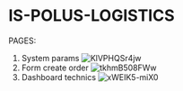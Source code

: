 ﻿# IS-POLUS-LOGISTICS
PAGES:
1. System params
![KlVPHQSr4jw](https://user-images.githubusercontent.com/81322767/235205095-1d27a217-4dce-43c9-9c3d-60b2ce2f9604.jpg)
2. Form create order
![tkhmB508FWw](https://user-images.githubusercontent.com/81322767/235205262-a83c744e-5352-4b16-849a-8a2cf32cadad.jpg)
3. Dashboard technics
![xWEIK5-miX0](https://user-images.githubusercontent.com/81322767/235205340-df668ca7-7184-4629-9ce2-6d9206dcd411.jpg)

